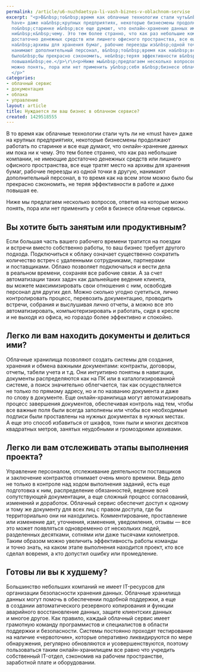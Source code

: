 ```yaml
---
permalink: /article/u6-nuzhdaetsya-li-vash-biznes-v-oblachnom-servise
excerpt: "<p>В&nbsp;то&nbsp;время как облачные технологии стали чуть&nbsp;ли не&nbsp;«must
  have» даже на&nbsp;крупных предприятиях, некоторые бизнесмены продолжают работать
  по&nbsp;старинке и&nbsp;все еще думают, что онлайн-хранение данных им&nbsp;пока
  ни&nbsp;к&nbsp;чему. Это тем более странно, что как раз небольшие компании, не&nbsp;имеющие
  достаточно денежных средств или лишнего офисного пространства, все еще тратят место
  на&nbsp;архивы для хранения бумаг, рабочие переезды из&nbsp;одной точки в&nbsp;другую,
  нанимают дополнительный персонал, в&nbsp;то&nbsp;время как на&nbsp;всем этом можно
  было&nbsp;бы прекрасно сэкономить, не&nbsp;теряя эффективности в&nbsp;работе и&nbsp;даже
  повышая&nbsp;ее.</p>\r\n<p>Ниже мы&nbsp;предлагаем несколько вопросов, ответив на&nbsp;которые
  можно понять, пора или нет применить у&nbsp;себя в&nbsp;бизнесе облачные сервисы.
  </p>"
categories:
- облачный сервис
- документация
- облака
- управление
layout: article
title: Нуждается ли ваш бизнес в облачном сервисе?
created: 1429518555
---
```

В то время как облачные технологии стали чуть ли не «must have» даже на крупных предприятиях, некоторые бизнесмены продолжают работать по старинке и все еще думают, что онлайн-хранение данных им пока ни к чему. Это тем более странно, что как раз небольшие компании, не имеющие достаточно денежных средств или лишнего офисного пространства, все еще тратят место на архивы для хранения бумаг, рабочие переезды из одной точки в другую, нанимают дополнительный персонал, в то время как на всем этом можно было бы прекрасно сэкономить, не теряя эффективности в работе и даже повышая ее.

Ниже мы предлагаем несколько вопросов, ответив на которые можно понять, пора или нет применить у себя в бизнесе облачные сервисы.

## Вы хотите быть занятым или продуктивным? ##

Если большая часть вашего рабочего времени тратится на поездки и встречи вместо собственно работы, то ваш бизнес требует другого подхода. Подключиться к облаку означает существенно сократить количество встреч с удаленными сотрудниками, партнерами и поставщиками. Облако позволяет подключаться и вести дела в реальном времени, сохраняя все рабочие связи. А за счет автоматизации таких задач как дальнейшее ведение клиента, вы можете максимизировать свои отношения с ним, освободив персонал для других дел. Можно сколько угодно суетиться, лично контролировать процесс, перевозить документацию, проводить встречи, собрания и выслушивая лично отчеты, а можно все это автоматизировать, компьютеризировать и работать, сидя в кресле и не выходя из офиса, но гораздо более эффективно и спокойно.

## Легко ли вам находить документы и делиться ими? ##

Облачные хранилища позволяют создать системы для создания, хранения и обмена важными документами: контракты, договоры, отчеты, табели учета и т.д. Они интуитивно понятны в навигации, документы распределяются как на ПК или в каталогизированной системе, а поиск значительно облегчается, так как осуществляется не только по прямому адресу, но и по названию документа и даже по слову в документе. Еще онлайн-хранилища могут автоматизировать процесс завершения документов, обеспечивая контроль над тем, чтобы все важные поля были всегда заполнены или чтобы все необходимые подписи были проставлены на нужных документах в нужных местах. А еще это способ избавиться от шкафов, тонн пыли и многих десятков квадратных метров, занятых неудобными и громоздкими архивами.

## Легко ли вам отслеживать этапы выполнения проекта? ##

Управление персоналом, отслеживание деятельности поставщиков и заключение контрактов отнимает очень много времени. Ведь дело не только в контроле над ходом выполнения заданий, есть еще подготовка к ним, распределение обязанностей, ведение всей сопутствующей документации, а еще сложный процесс согласований, изменений и доработок. Облачный сервис обеспечит доступ к одному и тому же документу для всех лиц с правом доступа, где бы территориально они ни находились. Комментирование, проставление или изменение дат, уточнения, изменения, уведомления, отзывы — все это может появляться одновременно от нескольких людей, разделенных десятками, сотнями или даже тысячами километров. Таким образом можно увеличить эффективность работы команды и точно знать, на каком этапе выполнения находится проект, кто все сделал вовремя, а кто допустил ошибку или промедление.

## Готовы ли вы к худшему? ##

Большинство небольших компаний не имеет IT-ресурсов для организации безопасности хранения данных. Облачные хранилища данных могут помочь в обеспечении подобной поддержки, а еще в создании автоматического резервного копирования и функции аварийного восстановление данных, защите клиентских данных и многое другое. Как правило, каждый облачный сервис имеет грамотную команду программистов и специалистов в области поддержки и безопасности. Системы постоянно проходят тестирование на наличие «червоточин», которые оперативно ликвидируются по мере обнаружения, регулярно обновляются и усовершенствуются, поэтому пользоваться таким онлайн-хранилищем все равно что учредить собственный IT-отдел, сэкономив на рабочем пространстве, заработной плате и оборудовании.
